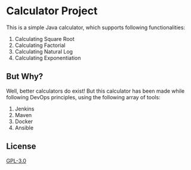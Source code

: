 # Calculator Project

This is a simple Java calculator, which supports following functionalities:

1. Calculating Square Root 
2. Calculating Factorial
3. Calculating Natural Log 
4. Calculating Exponentiation

## But Why? 

Well, better calculators do exist! But this calculator has been made while following DevOps principles, using the following array of tools:

1. Jenkins
2. Maven
3. Docker
4. Ansible

## License

[GPL-3.0](https://choosealicense.com/licenses/gpl-3.0/)

